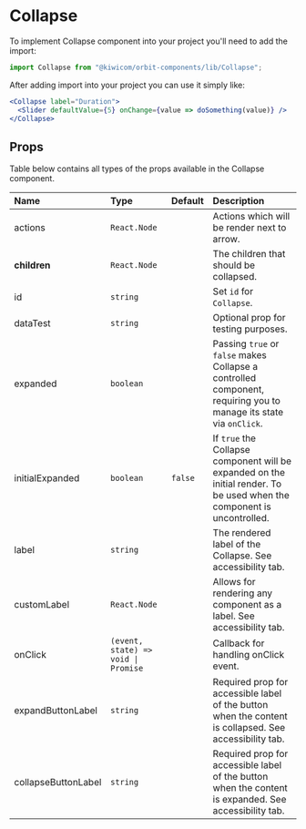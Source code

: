 # Collapse

To implement Collapse component into your project you'll need to add the import:

```jsx
import Collapse from "@kiwicom/orbit-components/lib/Collapse";
```

After adding import into your project you can use it simply like:

```jsx
<Collapse label="Duration">
  <Slider defaultValue={5} onChange={value => doSomething(value)} />
</Collapse>
```

## Props

Table below contains all types of the props available in the Collapse component.

| Name                | Type                                | Default | Description                                                                                                             |
| :------------------ | :---------------------------------- | :------ | :---------------------------------------------------------------------------------------------------------------------- |
| actions             | `React.Node`                        |         | Actions which will be render next to arrow.                                                                             |
| **children**        | `React.Node`                        |         | The children that should be collapsed.                                                                                  |
| id                  | `string`                            |         | Set `id` for `Collapse`.                                                                                                |
| dataTest            | `string`                            |         | Optional prop for testing purposes.                                                                                     |
| expanded            | `boolean`                           |         | Passing `true` or `false` makes Collapse a controlled component, requiring you to manage its state via `onClick`.       |
| initialExpanded     | `boolean`                           | `false` | If `true` the Collapse component will be expanded on the initial render. To be used when the component is uncontrolled. |
| label               | `string`                            |         | The rendered label of the Collapse. See accessibility tab.                                                              |
| customLabel         | `React.Node`                        |         | Allows for rendering any component as a label. See accessibility tab.                                                   |
| onClick             | `(event, state) => void \| Promise` |         | Callback for handling onClick event.                                                                                    |
| expandButtonLabel   | `string`                            |         | Required prop for accessible label of the button when the content is collapsed. See accessibility tab.                  |
| collapseButtonLabel | `string`                            |         | Required prop for accessible label of the button when the content is expanded. See accessibility tab.                   |
